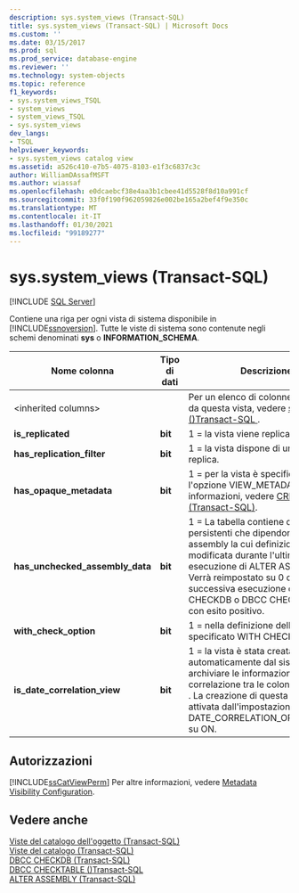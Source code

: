 ```yaml
---
description: sys.system_views (Transact-SQL)
title: sys.system_views (Transact-SQL) | Microsoft Docs
ms.custom: ''
ms.date: 03/15/2017
ms.prod: sql
ms.prod_service: database-engine
ms.reviewer: ''
ms.technology: system-objects
ms.topic: reference
f1_keywords:
- sys.system_views_TSQL
- system_views
- system_views_TSQL
- sys.system_views
dev_langs:
- TSQL
helpviewer_keywords:
- sys.system_views catalog view
ms.assetid: a526c410-e7b5-4075-8103-e1f3c6837c3c
author: WilliamDAssafMSFT
ms.author: wiassaf
ms.openlocfilehash: e0dcaebcf38e4aa3b1cbee41d5528f8d10a991cf
ms.sourcegitcommit: 33f0f190f962059826e002be165a2bef4f9e350c
ms.translationtype: MT
ms.contentlocale: it-IT
ms.lasthandoff: 01/30/2021
ms.locfileid: "99189277"
---
```

# <a name="syssystem_views-transact-sql"></a>sys.system_views (Transact-SQL)
[!INCLUDE [SQL Server](../../includes/applies-to-version/sqlserver.md)]

  Contiene una riga per ogni vista di sistema disponibile in [!INCLUDE[ssnoversion](../../includes/ssnoversion-md.md)]. Tutte le viste di sistema sono contenute negli schemi denominati **sys** o **INFORMATION_SCHEMA**.  
  
|Nome colonna|Tipo di dati|Descrizione|  
|-----------------|---------------|-----------------|  
|\<inherited columns>||Per un elenco di colonne ereditate da questa vista, vedere [sys. objects &#40;&#41;Transact-SQL ](../../relational-databases/system-catalog-views/sys-objects-transact-sql.md).|  
|**is_replicated**|**bit**|1 = la vista viene replicata.|  
|**has_replication_filter**|**bit**|1 = la vista dispone di un filtro di replica.|  
|**has_opaque_metadata**|**bit**|1 = per la vista è specificata l'opzione VIEW_METADATA. Per altre informazioni, vedere [CREATE VIEW &#40;Transact-SQL&#41;](../../t-sql/statements/create-view-transact-sql.md).|  
|**has_unchecked_assembly_data**|**bit**|1 = La tabella contiene dati persistenti che dipendono da un assembly la cui definizione è stata modificata durante l'ultima esecuzione di ALTER ASSEMBLY. Verrà reimpostato su 0 dopo la successiva esecuzione di DBCC CHECKDB o DBCC CHECKTABLE con esito positivo.|  
|**with_check_option**|**bit**|1 = nella definizione della vista è specificato WITH CHECK OPTION.|  
|**is_date_correlation_view**|**bit**|1 = la vista è stata creata automaticamente dal sistema per archiviare le informazioni sulla correlazione tra le colonne **DateTime** . La creazione di questa vista è stata attivata dall'impostazione di DATE_CORRELATION_OPTIMIZATION su ON.|  
  
## <a name="permissions"></a>Autorizzazioni  
 [!INCLUDE[ssCatViewPerm](../../includes/sscatviewperm-md.md)] Per altre informazioni, vedere [Metadata Visibility Configuration](../../relational-databases/security/metadata-visibility-configuration.md).  
  
## <a name="see-also"></a>Vedere anche  
 [Viste del catalogo dell'oggetto &#40;Transact-SQL&#41;](../../relational-databases/system-catalog-views/object-catalog-views-transact-sql.md)   
 [Viste del catalogo &#40;Transact-SQL&#41;](../../relational-databases/system-catalog-views/catalog-views-transact-sql.md)   
 [DBCC CHECKDB &#40;Transact-SQL&#41;](../../t-sql/database-console-commands/dbcc-checkdb-transact-sql.md)   
 [DBCC CHECKTABLE &#40;&#41;Transact-SQL ](../../t-sql/database-console-commands/dbcc-checktable-transact-sql.md)   
 [ALTER ASSEMBLY &#40;Transact-SQL&#41;](../../t-sql/statements/alter-assembly-transact-sql.md)  
  
  
